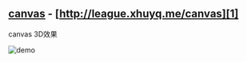 ## [canvas][1] - [http://league.xhuyq.me/canvas][1]

canvas 3D效果

![demo](http://q6rexexg2.bkt.clouddn.com/canvas-demo.gif)

[1]: http://league.xhuyq.me/canvas/
